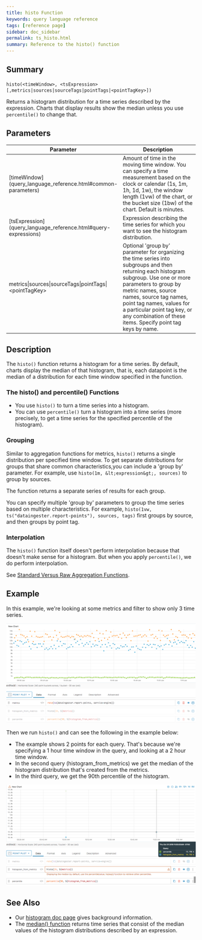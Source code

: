 ```yaml
---
title: histo Function
keywords: query language reference
tags: [reference page]
sidebar: doc_sidebar
permalink: ts_histo.html
summary: Reference to the histo() function
---
```

## Summary
```
histo(<timeWindow>, <tsExpression>[,metrics|sources|sourceTags|pointTags|<pointTagKey>])
```
Returns a histogram distribution for a time series described by the expression. Charts that display results show the median unless you use `percentile()` to change that.

## Parameters
<table>
<tbody>
<thead>
<tr><th width="30%">Parameter</th><th width="70%">Description</th></tr>
</thead>
<tr>
<td markdown="span">[timeWindow](query_language_reference.html#common-parameters)</td>
<td markdown="span">Amount of time in the moving time window. You can specify a time measurement based on the clock or calendar (1s, 1m, 1h, 1d, 1w), the window length (1vw) of the chart, or the bucket size (1bw) of the chart. Default is minutes.</td></tr>
<tr>
<td markdown="span"> [tsExpression](query_language_reference.html#query-expressions)</td>
<td>Expression describing the time series for which you want to see the histogram distribution. </td></tr>
<tr>
<td>metrics&vert;sources&vert;sourceTags&vert;pointTags&vert;&lt;pointTagKey&gt;</td>
<td>Optional 'group by' parameter for organizing the time series into subgroups and then returning each histogram subgroup.
Use one or more parameters to group by metric names, source names, source tag names, point tag names, values for a particular point tag key, or any combination of these items. Specify point tag keys by name.</td>
</tr>
</tbody>
</table>


## Description

The `histo()` function returns a histogram for a time series. By default, charts display the median of that histogram, that is, each datapoint is the median of a distribution for each time window specified in the function.

### The histo() and percentile() Functions

* You use `histo()` to turn a time series into a histogram.
* You can use `percentile()` turn a histogram into a time series (more precisely, to get a time series for the specified percentile of the histogram).

### Grouping

Similar to aggregation functions for metrics, `histo()` returns a single distribution per specified time window.  To get separate distributions for groups that share common characteristics,you can include a 'group by' parameter. For example, use `histo(1m, &lt;expression&gt;, sources)` to group by sources.

The function returns a separate series of results for each group.

You can specify multiple 'group by' parameters to group the time series based on multiple characteristics. For example, `histo(1vw, ts("dataingester.report-points"), sources, tags)` first groups by source, and then groups by point tag.

### Interpolation

The `histo()` function itself doesn't perform interpolation because that doesn't make sense for a histogram. But when you apply `percentile()`, we do perform interpolation.

See [Standard Versus Raw Aggregation Functions](query_language_aggregate_functions.html).


## Example

In this example, we're looking at some metrics and filter to show only 3 time series.

![metric for histo example](images/ts_histo_metric.png)

Then we run `histo()` and can see the following in the example below:
* The example shows 2 points for each query. That's because we're specifying a 1 hour time window in the query, and looking at a 2 hour time window.
* In the second query (histogram_from_metrics) we get the median of the histogram distribution that's created from the metrics.
* In the third query, we get the 90th percentile of the histogram.

![metric for histo example](images/ts_histo_histo.png)

## See Also

* Our [histogram doc page](https://proxies_histograms.html) gives background information.
* The [median() function](ts_median.html) returns time series that consist of the median values of the histogram distributions described by an expression.
